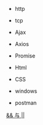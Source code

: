 
- http
- tcp
- Ajax
- Axios
- Promise

- Html
- CSS
- windows

- postman


[&& 与 ||](https://zhidao.baidu.com/question/118995252.html)
